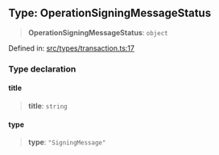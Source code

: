 
## Type: OperationSigningMessageStatus

> **OperationSigningMessageStatus**: `object`

Defined in: [src/types/transaction.ts:17](https://github.com/centrifuge/sdk/blob/20843ed5c656c598907fcc377c378e170894e8e0/src/types/transaction.ts#L17)

### Type declaration

#### title

> **title**: `string`

#### type

> **type**: `"SigningMessage"`
